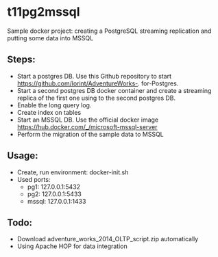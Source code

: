 # t11pg2mssql

Sample docker project: creating a PostgreSQL streaming replication and putting some data into MSSQL

## Steps:

- Start a postgres DB. Use this Github repository to start https://github.com/lorint/AdventureWorks-.
for-Postgres.
- Start a second postgres DB docker container and create a streaming replica of the first one using
to the second postgres DB.
- Enable the long query log.
- Create index on tables
- Start an MSSQL DB. Use the official docker image https://hub.docker.com/_/microsoft-mssql-server
- Perform the migration of the sample data to MSSQL

## Usage:

- Create, run environment: docker-init.sh
- Used ports:
  - pg1: 127.0.0.1:5432
  - pg2: 127.0.0.1:5433
  - mssql: 127.0.0.1:1433

## Todo:

- Download adventure_works_2014_OLTP_script.zip automatically
- Using Apache HOP for data integration